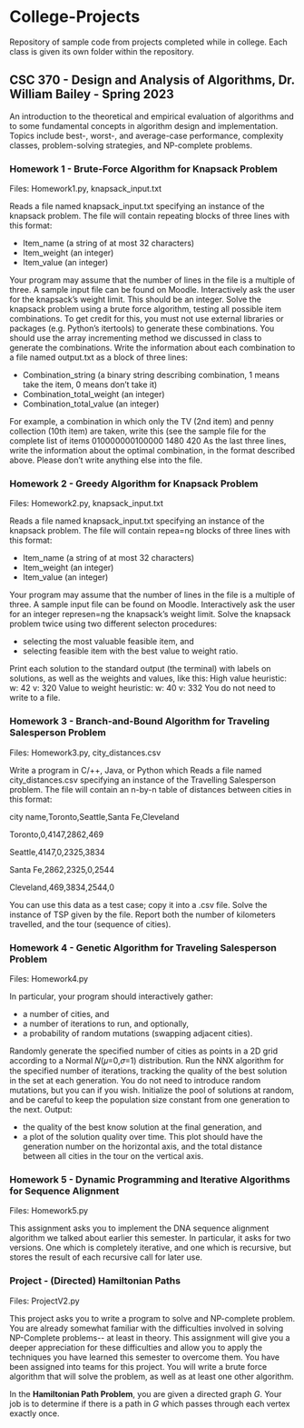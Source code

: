 # College-Projects
Repository of sample code from projects completed while in college. Each class is given its own folder within the repository.

## CSC 370 - Design and Analysis of Algorithms, Dr. William Bailey - Spring 2023
An introduction to the theoretical and empirical evaluation of algorithms and to some fundamental concepts in algorithm design and implementation. Topics include best-, worst-, and average-case performance, complexity classes, problem-solving strategies, and NP-complete problems.

### Homework 1 - Brute-Force Algorithm for Knapsack Problem
Files: Homework1.py, knapsack_input.txt

Reads a file named knapsack_input.txt specifying an instance of the knapsack problem. The file will contain repeating blocks of three lines with this format:
- Item_name (a string of at most 32 characters)
- Item_weight (an integer)
- Item_value (an integer)

Your program may assume that the number of lines in the file is a multiple of three. A sample input file can be found on Moodle. Interactively ask the user for the knapsack’s weight limit. This should be an integer. Solve the knapsack problem using a brute force algorithm, testing all possible item combinations. To get credit for this, you must not use external libraries or packages (e.g. Python’s itertools) to generate these combinations. You should use the array incrementing method we discussed in class to generate the combinations. Write the information about each combination to a file named output.txt as a block
of three lines:
- Combination_string (a binary string describing combination, 1 means take the item, 0 means don’t take it)
- Combination_total_weight (an integer)
- Combination_total_value (an integer)

For example, a combination in which only the TV (2nd item) and penny collection (10th item) are taken, write this (see the sample file for the complete list of items
010000000100000
1480
420
As the last three lines, write the information about the optimal combination, in the format described above. Please don’t write anything else into the file.

### Homework 2 - Greedy Algorithm for Knapsack Problem
Files: Homework2.py, knapsack_input.txt

Reads a file named knapsack_input.txt specifying an instance of the knapsack problem. The file will contain repea=ng blocks of three lines with this format:
- Item_name (a string of at most 32 characters)
- Item_weight (an integer)
- Item_value (an integer)

Your program may assume that the number of lines in the file is a multiple of three. A sample input file can be found on Moodle. Interactively ask the user for an integer represen=ng the knapsack’s weight limit. Solve the knapsack problem twice using two different selecton procedures:
- selecting the most valuable feasible item, and
- selecting feasible item with the best value to weight ratio.

Print each solution to the standard output (the terminal) with labels on solutions, as well as the weights and values, like this:
High value heuristic:
w: 42
v: 320
Value to weight heuristic:
w: 40
v: 332
You do not need to write to a file.

### Homework 3 - Branch-and-Bound Algorithm for Traveling Salesperson Problem
Files: Homework3.py, city_distances.csv

Write a program in C/++, Java, or Python which Reads a file named city_distances.csv specifying an instance of the Travelling Salesperson problem. The file will contain an n-by-n table of distances between cities in this format:

city name,Toronto,Seattle,Santa Fe,Cleveland

Toronto,0,4147,2862,469

Seattle,4147,0,2325,3834

Santa Fe,2862,2325,0,2544

Cleveland,469,3834,2544,0

You can use this data as a test case; copy it into a .csv file. Solve the instance of TSP given by the file. Report both the number of kilometers travelled, and the tour (sequence of cities).

### Homework 4 - Genetic Algorithm for Traveling Salesperson Problem
Files: Homework4.py

In particular, your program should interactively gather:
- a number of cities, and
- a number of iterations to run, and optionally,
- a probability of random mutations (swapping adjacent cities).

Randomly generate the specified number of cities as points in a 2D grid according to a Normal 𝑁(𝜇=0,𝜎=1) distribution. Run the NNX algorithm for the specified number of iterations, tracking the quality of the best solution in the set at each generation. You do not need to introduce random mutations, but you can if you wish. Initialize the pool of solutions at random, and be careful to keep the population size constant from one generation to the next.
Output:
- the quality of the best know solution at the final generation, and
- a plot of the solution quality over time. This plot should have the generation number on the horizontal axis, and the total distance between all cities in the tour on the vertical axis.

### Homework 5 - Dynamic Programming and Iterative Algorithms for Sequence Alignment
Files: Homework5.py

This assignment asks you to implement the DNA sequence alignment algorithm we talked about earlier this semester. In particular, it asks for two versions. One which is completely iterative, and one which is recursive, but stores the result of each recursive call for later use.

### Project - (Directed) Hamiltonian Paths
Files: ProjectV2.py

This project asks you to write a program to solve and NP-complete problem. You are already somewhat familiar with the difficulties involved in solving NP-Complete problems-- at least in theory. This assignment will give you a deeper appreciation for these difficulties and allow you to apply the techniques you have learned this semester to overcome them. You have been assigned into teams for this project. You will write a brute force algorithm that will solve the problem, as well as at least one other algorithm. 

In the **Hamiltonian Path Problem**, you are given a directed graph *G*. Your job is to determine if there is a path in *G* which passes through each vertex exactly once. 
